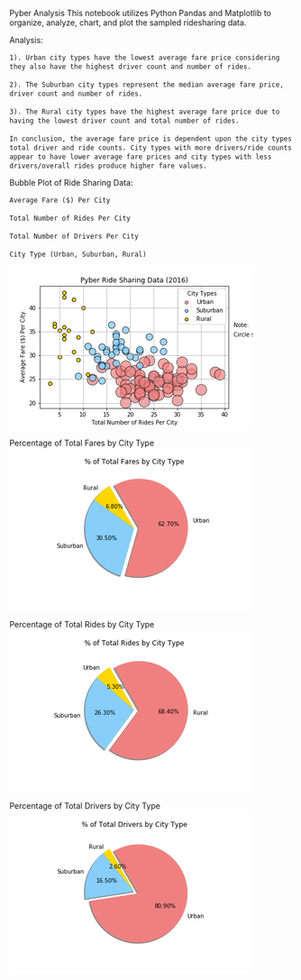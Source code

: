 Pyber Analysis
This notebook utilizes Python Pandas and Matplotlib to organize, analyze, chart, and plot the sampled ridesharing data.

Analysis:

    1). Urban city types have the lowest average fare price considering they also have the highest driver count and number of rides.

    2). The Suburban city types represent the median average fare price, driver count and number of rides.

    3). The Rural city types have the highest average fare price due to having the lowest driver count and total number of rides.

    In conclusion, the average fare price is dependent upon the city types total driver and ride counts. City types with more drivers/ride counts appear to have lower average fare prices and city types with less drivers/overall rides produce higher fare values.

Bubble Plot of Ride Sharing Data:

    Average Fare ($) Per City
    
    Total Number of Rides Per City
    
    Total Number of Drivers Per City
    
    City Type (Urban, Suburban, Rural)

![Pyber Ride Sharing Data (2016)](https://github.com/KCDataVis/Pyber-Analysis/blob/master/Matplotlib:%20Pyber%20Analysis/Pyber/Images/Pyber%20Ride%20Sharing%20Data%20(2016).png)

Percentage of Total Fares by City Type
![Percentage of Total Fares by City Type](https://github.com/KCDataVis/Pyber-Analysis/blob/master/Matplotlib:%20Pyber%20Analysis/Pyber/Images/%25%20of%20Total%20Fares.png)

Percentage of Total Rides by City Type
![Percentage of Total Rides by City Type](https://github.com/KCDataVis/Pyber-Analysis/blob/master/Matplotlib:%20Pyber%20Analysis/Pyber/Images/%25%20of%20Total%20Rides.png)

Percentage of Total Drivers by City Type
![Percentage of Total Drivers by City Type](https://github.com/KCDataVis/Pyber-Analysis/blob/master/Matplotlib:%20Pyber%20Analysis/Pyber/Images/%25%20of%20Total%20Drivers.png)
